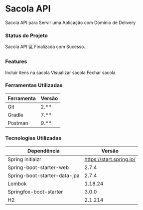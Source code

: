 # Sacola API
Sacola API para Servir uma Aplicação com Domínio de Delivery

### Status do Projeto
Sacola API 💻 Finalizada com Sucesso...

### Features
Incluir itens na sacola
Visualizar sacola
Fechar sacola

### Ferramentas Utilizadas

Ferramenta |	Versão
-----------|----------
Git	| 2.**
Gradle |	7.**
Postman	| 9.**
### Tecnologias Utilizadas

Dependência	| Versão
------------|------------
Spring initialzr |	https://start.spring.io/
Spring-boot-starter-web |	2.7.4
Spring-boot-starter-data-jpa |	2.7.4
Lombok |	1.18.24
Springfox-boot-starter |	3.0.0
H2 |	2.1.214

